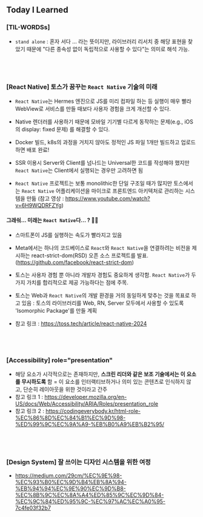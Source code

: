 ## Today I Learned

### [TIL-WORDSs]

- `stand alone` : 혼자 서다 ... 라는 뜻이지만, 라이브러리 리서치 중 해당 표현을 찾았기 때문에 "다른 종속성 없이 독립적으로 사용할 수 있다"는 의미로 해석 가능.

## <br/>

### [React Native] 토스가 꿈꾸는 `React Native` 기술의 미래

- `React Native`는 Hermes 엔진으로 JS를 미리 컴파일 하는 등 실행이 매우 빨라 WebView로 서비스를 만들 때보다 사용자 경험을 크게 개선할 수 있다.

- Native 렌더러를 사용하기 때문에 모바일 기기별 다르게 동작하는 문제(e.g., iOS의 display: fixed 문제) 를 해결할 수 있다.

- Docker 빌드, k8s의 과정을 거치지 않아도 정적인 JS 파일 1개만 빌드하고 업로드하면 배포 완료!

- SSR 이용시 Server와 Client를 넘나드는 Universal한 코드를 작성해야 했지만 `React Native`는 Client에서 실행되는 경우만 고려하면 됨

- `React Native` 프로젝트는 보통 monolithic한 단일 구조일 때가 많지만 토스에서는 `React Native` 어플리케이션을 마이크로 프론트엔드 아키텍처로 관리하는 시스템을 만듦 (참고 영상 : https://www.youtube.com/watch?v=6H9WQDRFZYg)

#### 그래숴... 미래는 `React Native`다... ? 😶‍🌫️

- 스마트폰이 JS를 실행하는 속도가 빨라지고 있음

- Meta에서는 하나의 코드베이스로 `React`와 `React Native`을 연결하려는 비전을 제시하는 react-strict-dom(RSD) 오픈 소스 프로젝트를 발표. (https://github.com/facebook/react-strict-dom)

- 토스는 사용자 경험 뿐 아니라 개발자 경험도 중요하게 생각함. `React Native`가 두 가지 가치를 합리적으로 제공 가능하다는 점에 주목.

- 토스는 Web과 `React Native`의 개발 환경을 거의 동일하게 맞추는 것을 목표로 하고 있음 : 토스의 라이브러리를 Web, RN, Server 모두에서 사용할 수 있도록 'Isomorphic Package'를 만들 계획

- 참고 링크 : https://toss.tech/article/react-native-2024

## <br/>

### [Accessibility] role="presentation"

- 해당 요소가 시각적으로는 존재하지만, **스크린 리더와 같은 보조 기술에서는 이 요소를 무시하도록** 함 = 이 요소를 인터랙티브하거나 의미 있는 콘텐츠로 인식하지 않고, 단순히 레이아웃을 위한 것이라고 간주
- 참고 링크 1 : https://developer.mozilla.org/en-US/docs/Web/Accessibility/ARIA/Roles/presentation_role
- 참고 링크 2 : https://codingeverybody.kr/html-role-%EC%86%8D%EC%84%B1%EC%9D%98-%ED%99%9C%EC%9A%A9-%EB%B0%A9%EB%B2%95/

## <br/>

### [Design System] 잘 쓰이는 디자인 시스템을 위한 여정

- https://medium.com/29cm/%EC%9E%98-%EC%93%B0%EC%9D%B4%EB%8A%94-%EB%94%94%EC%9E%90%EC%9D%B8-%EC%8B%9C%EC%8A%A4%ED%85%9C%EC%9D%84-%EC%9C%84%ED%95%9C-%EC%97%AC%EC%A0%95-7c4fe03f32b7

## <br/>
